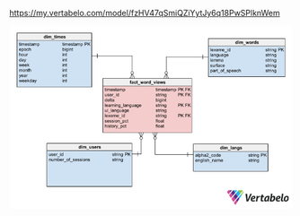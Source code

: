https://my.vertabelo.com/model/fzHV47qSmiQZiYytJy6q18PwSPlknWem


![alt text](/imgs/schema_diagram.png "Star Schema")


